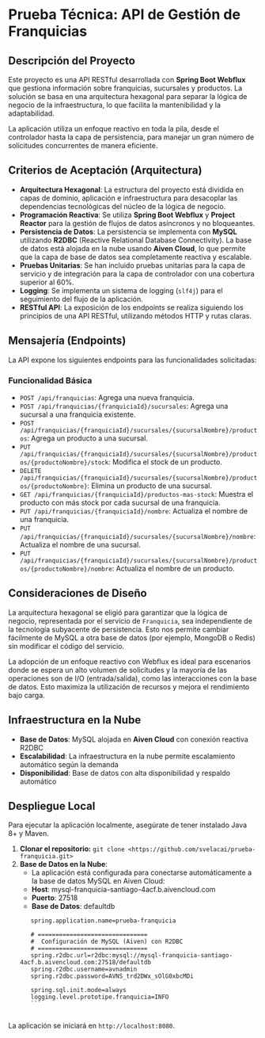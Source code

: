 # Prueba Técnica: API de Gestión de Franquicias

## Descripción del Proyecto

Este proyecto es una API RESTful desarrollada con **Spring Boot Webflux** que gestiona información sobre franquicias, sucursales y productos. La solución se basa en una arquitectura hexagonal para separar la lógica de negocio de la infraestructura, lo que facilita la mantenibilidad y la adaptabilidad.

La aplicación utiliza un enfoque reactivo en toda la pila, desde el controlador hasta la capa de persistencia, para manejar un gran número de solicitudes concurrentes de manera eficiente.

## Criterios de Aceptación (Arquitectura)

* **Arquitectura Hexagonal**: La estructura del proyecto está dividida en capas de dominio, aplicación e infraestructura para desacoplar las dependencias tecnológicas del núcleo de la lógica de negocio.
* **Programación Reactiva**: Se utiliza **Spring Boot Webflux** y **Project Reactor** para la gestión de flujos de datos asíncronos y no bloqueantes.
* **Persistencia de Datos**: La persistencia se implementa con **MySQL** utilizando **R2DBC** (Reactive Relational Database Connectivity). La base de datos está alojada en la nube usando **Aiven Cloud**, lo que permite que la capa de base de datos sea completamente reactiva y escalable.
* **Pruebas Unitarias**: Se han incluido pruebas unitarias para la capa de servicio y de integración para la capa de controlador con una cobertura superior al 60%.
* **Logging**: Se implementa un sistema de logging (`slf4j`) para el seguimiento del flujo de la aplicación.
* **RESTful API**: La exposición de los endpoints se realiza siguiendo los principios de una API RESTful, utilizando métodos HTTP y rutas claras.

## Mensajería (Endpoints)

La API expone los siguientes endpoints para las funcionalidades solicitadas:

### Funcionalidad Básica

* `POST /api/franquicias`: Agrega una nueva franquicia.
* `POST /api/franquicias/{franquiciaId}/sucursales`: Agrega una sucursal a una franquicia existente.
* `POST /api/franquicias/{franquiciaId}/sucursales/{sucursalNombre}/productos`: Agrega un producto a una sucursal.
* `PUT /api/franquicias/{franquiciaId}/sucursales/{sucursalNombre}/productos/{productoNombre}/stock`: Modifica el stock de un producto.
* `DELETE /api/franquicias/{franquiciaId}/sucursales/{sucursalNombre}/productos/{productoNombre}`: Elimina un producto de una sucursal.
* `GET /api/franquicias/{franquiciaId}/productos-mas-stock`: Muestra el producto con más stock por cada sucursal de una franquicia.
* `PUT /api/franquicias/{franquiciaId}/nombre`: Actualiza el nombre de una franquicia.
* `PUT /api/franquicias/{franquiciaId}/sucursales/{sucursalNombre}/nombre`: Actualiza el nombre de una sucursal.
* `PUT /api/franquicias/{franquiciaId}/sucursales/{sucursalNombre}/productos/{productoNombre}/nombre`: Actualiza el nombre de un producto.

## Consideraciones de Diseño

La arquitectura hexagonal se eligió para garantizar que la lógica de negocio, representada por el servicio de `Franquicia`, sea independiente de la tecnología subyacente de persistencia. Esto nos permite cambiar fácilmente de MySQL a otra base de datos (por ejemplo, MongoDB o Redis) sin modificar el código del servicio.

La adopción de un enfoque reactivo con Webflux es ideal para escenarios donde se espera un alto volumen de solicitudes y la mayoría de las operaciones son de I/O (entrada/salida), como las interacciones con la base de datos. Esto maximiza la utilización de recursos y mejora el rendimiento bajo carga.

## Infraestructura en la Nube

* **Base de Datos**: MySQL alojada en **Aiven Cloud** con conexión reactiva R2DBC
* **Escalabilidad**: La infraestructura en la nube permite escalamiento automático según la demanda
* **Disponibilidad**: Base de datos con alta disponibilidad y respaldo automático

## Despliegue Local

Para ejecutar la aplicación localmente, asegúrate de tener instalado Java 8+ y Maven.

1.  **Clonar el repositorio:** `git clone <https://github.com/svelacai/prueba-franquicia.git>`
2.  **Base de Datos en la Nube**:
    * La aplicación está configurada para conectarse automáticamente a la base de datos MySQL en Aiven Cloud:
    * **Host**: mysql-franquicia-santiago-4acf.b.aivencloud.com
    * **Puerto**: 27518
    * **Base de Datos**: defaultdb
     ```properties
        spring.application.name=prueba-franquicia

		# ===============================
		#  Configuración de MySQL (Aiven) con R2DBC
		# ===============================
		spring.r2dbc.url=r2dbc:mysql://mysql-franquicia-santiago-4acf.b.aivencloud.com:27518/defaultdb
		spring.r2dbc.username=avnadmin
		spring.r2dbc.password=AVNS_trd2DWx_sOlG0xbcMDi

		spring.sql.init.mode=always
		logging.level.prototipe.franquicia=INFO
		```


La aplicación se iniciará en `http://localhost:8080`.
